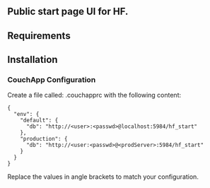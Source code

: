## Public start page UI for HF.

## Requirements

## Installation

### CouchApp Configuration

Create a file called: .couchapprc with the following content:

    {
      "env": {
        "default": {
          "db": "http://<user>:<passwd>@localhost:5984/hf_start"
        },
        "production": {
          "db": "http://<user:<passwd>@<prodServer>:5984/hf_start"
        }
      }
    }

Replace the values in angle brackets to match your configuration.

